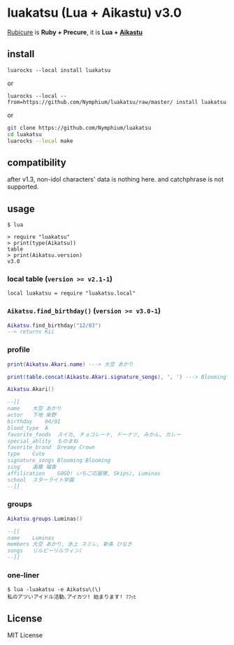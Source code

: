# luakatsu (Lua + Aikastu) v3.0
[Rubicure](https://github.com/sue445/rubicure) is **Ruby + Precure**, it is **Lua + [Aikastu](http://aikatsu.wikia.com/wiki/Aikatsu_Wiki)**

## install
`luarocks --local install luakatsu`

or

`luarocks --local --from=https://github.com/Nymphium/luakatsu/raw/master/ install luakatsu`

or

```sh
git clone https://github.com/Nymphium/luakatsu
cd luakatsu
luarocks --local make
```


## compatibility
after v1.3, non-idol characters' data is nothing here.
	and catchphrase is not supported.

## usage
```
$ lua

> require "luakatsu"
> print(type(Aikatsu))
table
> print(Aikatsu.version)
v3.0
```

### local table (`version >= v2.1-1`)
`local luakatsu = require "luakatsu.local"`

### `Aikatsu.find_birthday()` (`version >= v3.0-1`)

```lua
Aikatsu.find_birthday("12/03")
--> returns Kii
```

### profile

```lua
print(Aikatsu.Akari.name) ---> 大空 あかり

print(table.concat(Aikastu.Akari.signature_songs), ', ') ---> Blooming♡Blooming

Aikatsu.Akari()

--[[
name	大空 あかり
actor	下地 柴野
birthday	04/01
blood_type	A
favorite_foods	スイカ, チョコレート, ドーナツ, みかん, カレー
special_ablity	ものまね
favorite_brand	Dreamy Crown
type	Cute
signature_songs	Blooming♡Blooming
sing	遠藤 瑠香
affilication	GOGO! いちご応援隊, Skips♪, Luminas
school	スターライト学園
--]]

```

### groups
```lua
Aikatsu.groups.Luminas()

--[[
name	Luminas
members	大空 あかり, 氷上 スミレ, 新条 ひなき
songs	リルビーリルウィン♪
--]]
```


### one-liner
```
$ lua -luakatsu -e Aikatsu\(\)
私のアツいアイドル活動､アイカツ! 始まります! ﾌﾌｯﾋ
```


## License
MIT License

